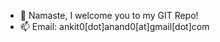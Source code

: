 - 🙏 Namaste, I welcome you to my GIT Repo!
- 📫 Email: ankit0[dot]anand0[at]gmail[dot]com

<!---
ankit0anand0/ankit0anand0 is a ✨ special ✨ repository because its `README.md` (this file) appears on your GitHub profile.
You can click the Preview link to take a look at your changes.
--->
